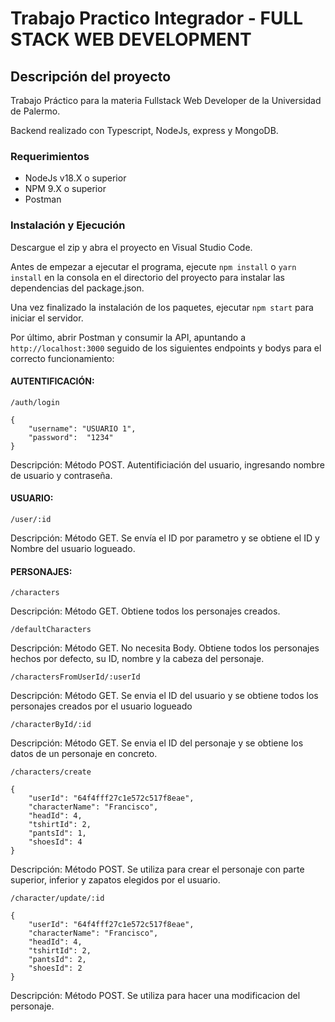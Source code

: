 # Trabajo Practico Integrador - FULL STACK WEB DEVELOPMENT

## Descripción del proyecto

Trabajo Práctico para la materia Fullstack Web Developer de la Universidad de Palermo.

Backend realizado con Typescript, NodeJs, express y MongoDB.

### Requerimientos

- NodeJs v18.X o superior
- NPM 9.X o superior
- Postman

### Instalación y Ejecución
Descargue el zip y abra el proyecto en Visual Studio Code.

Antes de empezar a ejecutar el programa, ejecute ```npm install``` o ```yarn install``` en la consola en el directorio del proyecto para instalar las dependencias del package.json.

Una vez finalizado la instalación de los paquetes, ejecutar ```npm start``` para iniciar el servidor.

Por último, abrir Postman y consumir la API, apuntando a ```http://localhost:3000``` seguido de los siguientes endpoints y bodys para el correcto funcionamiento:


#### AUTENTIFICACIÓN:

```/auth/login```

```
{
    "username": "USUARIO 1",
    "password":  "1234"
}
```

Descripción: Método POST. Autentificiación del usuario, ingresando nombre de usuario y contraseña.

#### USUARIO: 

```/user/:id```

Descripción: Método GET. Se envía el ID por parametro y se obtiene el ID y Nombre del usuario logueado.

#### PERSONAJES:

```/characters```

Descripción: Método GET. Obtiene todos los personajes creados.

```/defaultCharacters```

Descripción: Método GET. No necesita Body. Obtiene todos los personajes hechos por defecto, su ID, nombre y la cabeza del personaje.

```/charactersFromUserId/:userId```

Descripción: Método GET. Se envia el ID del usuario y se obtiene todos los personajes creados por el usuario logueado

```/characterById/:id ```

Descripción: Método GET. Se envia el ID del personaje y se obtiene los datos de un personaje en concreto.

```/characters/create ```

```
{
    "userId": "64f4fff27c1e572c517f8eae",
    "characterName": "Francisco",
    "headId": 4,
    "tshirtId": 2,
    "pantsId": 1,
    "shoesId": 4
}
```

Descripción: Método POST. Se utiliza para crear el personaje con parte superior, inferior y zapatos elegidos por el usuario.

```/character/update/:id ```
```
{
    "userId": "64f4fff27c1e572c517f8eae",
    "characterName": "Francisco",
    "headId": 4,
    "tshirtId": 2,
    "pantsId": 2,
    "shoesId": 2
}
```
Descripción: Método POST. Se utiliza para hacer una modificacion del personaje.
